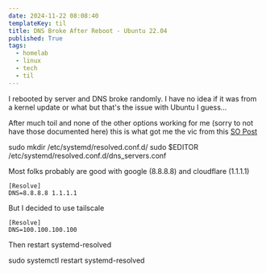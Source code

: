 ```yaml
---
date: 2024-11-22 08:08:40
templateKey: til
title: DNS Broke After Reboot - Ubuntu 22.04
published: True
tags:
  - homelab
  - linux
  - tech
  - til
---
```


I rebooted by server and DNS broke randomly. I have no idea if it was from a kernel update or what but that's the issue with Ubuntu I guess...

After much toil and none of the other options working for me (sorry to not have those documented here) this is what got me the vic from this [SO Post](https://askubuntu.com/questions/1406827/how-to-set-dns-on-ubuntu-22-04-when-you-have-no-netplan-config)

sudo mkdir /etc/systemd/resolved.conf.d/
sudo $EDITOR /etc/systemd/resolved.conf.d/dns_servers.conf

Most folks probably are good with google (8.8.8.8) and cloudflare (1.1.1.1)

```
[Resolve]
DNS=8.8.8.8 1.1.1.1
```

But I decided to use tailscale

```
[Resolve]
DNS=100.100.100.100
```

Then restart systemd-resolved

sudo systemctl restart systemd-resolved
